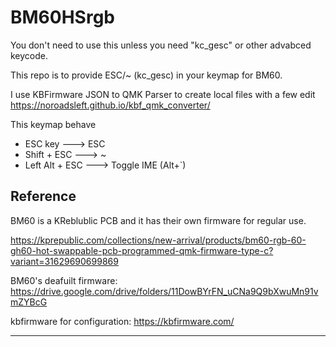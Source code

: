 <h1>BM60HSrgb</h1>
You don't need to use this unless you need "kc_gesc" or other advabced keycode.

This repo is to provide ESC/~ (kc_gesc) in your keymap for BM60.

I use KBFirmware JSON to QMK Parser to create local files with a few edit
https://noroadsleft.github.io/kbf_qmk_converter/

This keymap behave

- ESC key ---> ESC
- Shift + ESC ---> ~
- Left Alt + ESC ---> Toggle IME (Alt+`)


Reference
---------------------------------------------------------------------------------
BM60 is a KReblublic PCB and it has their own firmware for regular use.

https://kprepublic.com/collections/new-arrival/products/bm60-rgb-60-gh60-hot-swappable-pcb-programmed-qmk-firmware-type-c?variant=31629690699869

BM60's deafuilt firmware:
https://drive.google.com/drive/folders/11DowBYrFN_uCNa9Q9bXwuMn91vmZYBcG

kbfirmware for configuration:
https://kbfirmware.com/

---------------------------------------------------------------------------------

